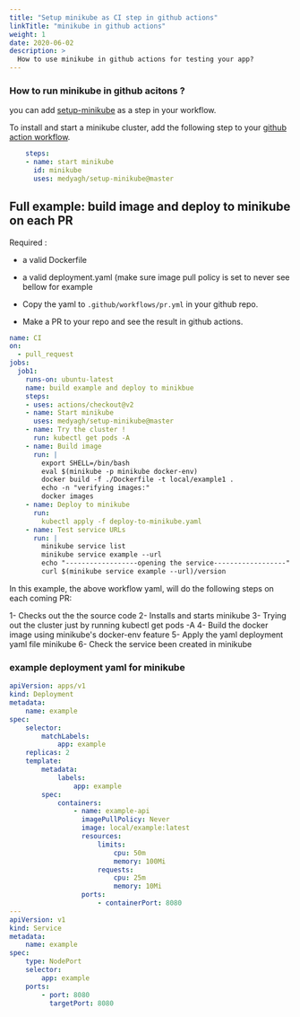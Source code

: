 ```yaml
---
title: "Setup minikube as CI step in github actions"
linkTitle: "minikube in github actions"
weight: 1
date: 2020-06-02
description: >
  How to use minikube in github actions for testing your app?
---
```


### How to run minikube in github acitons ?

you can add [setup-minikube](https://github.com/marketplace/actions/setup-minikube) as a step in your workflow.

To install and start a minikube cluster, add the following step to your [github action workflow](https://help.github.com/en/actions/configuring-and-managing-workflows/configuring-a-workflow).

```yaml
    steps:
    - name: start minikube
      id: minikube
      uses: medyagh/setup-minikube@master
```

## Full example: build image and deploy to minikube on each PR

Required :

- a valid Dockerfile
- a valid deployment.yaml  (make sure image pull policy is set to never see bellow for example

- Copy the yaml to `.github/workflows/pr.yml` in your github repo.
- Make a PR to your repo and see the result in github actions.

```yaml
name: CI
on:
  - pull_request
jobs:
  job1:
    runs-on: ubuntu-latest
    name: build example and deploy to minikbue
    steps:
    - uses: actions/checkout@v2
    - name: Start minikube
      uses: medyagh/setup-minikube@master
    - name: Try the cluster !
      run: kubectl get pods -A
    - name: Build image
      run: |
        export SHELL=/bin/bash
        eval $(minikube -p minikube docker-env)
        docker build -f ./Dockerfile -t local/example1 .
        echo -n "verifying images:"
        docker images
    - name: Deploy to minikube
      run:
        kubectl apply -f deploy-to-minikube.yaml
    - name: Test service URLs
      run: |
        minikube service list
        minikube service example --url
        echo "------------------opening the service------------------"
        curl $(minikube service example --url)/version
```

In this example, the above workflow yaml, will do the following steps on each coming PR:

1- Checks out the the source code
2- Installs and starts minikube
3- Trying out the cluster just by running kubectl get pods -A
4- Build the docker image using minikube's docker-env feature
5- Apply the yaml deployment yaml file minikube
6- Check the service been created in minikube

### example deployment yaml for minikube

```yaml
apiVersion: apps/v1
kind: Deployment
metadata:
    name: example
spec:
    selector:
        matchLabels:
            app: example
    replicas: 2
    template:
        metadata:
            labels:
                app: example
        spec:
            containers:
                - name: example-api
                  imagePullPolicy: Never
                  image: local/example:latest
                  resources:
                      limits:
                          cpu: 50m
                          memory: 100Mi
                      requests:
                          cpu: 25m
                          memory: 10Mi
                  ports:
                      - containerPort: 8080
---
apiVersion: v1
kind: Service
metadata:
    name: example
spec:
    type: NodePort
    selector:
        app: example
    ports:
        - port: 8080
          targetPort: 8080
```

